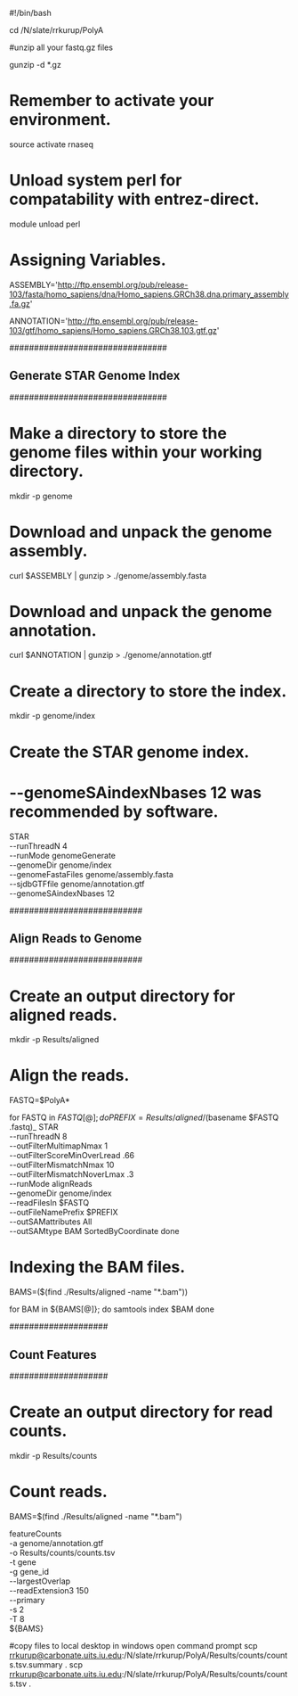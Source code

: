 #!/bin/bash

cd /N/slate/rrkurup/PolyA


#unzip all your  fastq.gz files

gunzip -d *.gz

# Remember to activate your environment.

source activate rnaseq

# Unload system perl for compatability with entrez-direct.

module unload perl

# Assigning Variables.

ASSEMBLY='http://ftp.ensembl.org/pub/release-103/fasta/homo_sapiens/dna/Homo_sapiens.GRCh38.dna.primary_assembly.fa.gz'

ANNOTATION='http://ftp.ensembl.org/pub/release-103/gtf/homo_sapiens/Homo_sapiens.GRCh38.103.gtf.gz'

################################
## Generate STAR Genome Index ##
################################

# Make a directory to store the genome files within your working directory.

mkdir -p genome

# Download and unpack the genome assembly.

curl $ASSEMBLY | gunzip > ./genome/assembly.fasta

# Download and unpack the genome annotation.

curl $ANNOTATION | gunzip > ./genome/annotation.gtf

# Create a directory to store the index.

mkdir -p genome/index

# Create the STAR genome index.
# --genomeSAindexNbases 12 was recommended by software.

STAR \
  --runThreadN 4 \
  --runMode genomeGenerate \
  --genomeDir genome/index \
  --genomeFastaFiles genome/assembly.fasta \
  --sjdbGTFfile genome/annotation.gtf \
  --genomeSAindexNbases 12
  
  ###########################
## Align Reads to Genome ##
###########################

# Create an output directory for aligned reads.

mkdir -p Results/aligned

# Align the reads.

FASTQ=$PolyA*

for FASTQ in ${FASTQ[@]}; do
  PREFIX=Results/aligned/$(basename $FASTQ .fastq)_
  STAR \
    --runThreadN 8 \
    --outFilterMultimapNmax 1 \
    --outFilterScoreMinOverLread .66 \
    --outFilterMismatchNmax 10 \
    --outFilterMismatchNoverLmax .3 \
    --runMode alignReads \
    --genomeDir genome/index \
    --readFilesIn $FASTQ \
    --outFileNamePrefix $PREFIX \
    --outSAMattributes All \
    --outSAMtype BAM SortedByCoordinate
done

# Indexing the BAM files.

BAMS=($(find ./Results/aligned -name "*\.bam"))

for BAM in ${BAMS[@]}; do
  samtools index $BAM
  done
  
  ####################
## Count Features ##
####################

# Create an output directory for read counts.

mkdir -p Results/counts

# Count reads.

BAMS=$(find ./Results/aligned -name "*\.bam")

featureCounts \
  -a genome/annotation.gtf \
  -o Results/counts/counts.tsv \
  -t gene \
  -g gene_id \
  --largestOverlap \
  --readExtension3 150 \
  --primary \
  -s 2 \
  -T 8 \
  ${BAMS}
  
  #copy files to local desktop in windows open command prompt
  scp rrkurup@carbonate.uits.iu.edu:/N/slate/rrkurup/PolyA/Results/counts/counts.tsv.summary .
  scp rrkurup@carbonate.uits.iu.edu:/N/slate/rrkurup/PolyA/Results/counts/counts.tsv .
